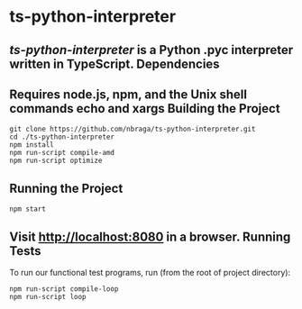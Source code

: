 ts-python-interpreter
=====================
**_ts-python-interpreter_** is a Python .pyc interpreter written in TypeScript.
Dependencies
---
Requires node.js, npm, and the Unix shell commands echo and xargs
Building the Project
---
```
git clone https://github.com/nbraga/ts-python-interpreter.git
cd ./ts-python-interpreter
npm install
npm run-script compile-amd
npm run-script optimize
```
Running the Project
---
```
npm start
```
Visit [http://localhost:8080](http://localhost:8080) in a browser.
Running Tests
---
To run our functional test programs, run (from the root of project directory):
```
npm run-script compile-loop
npm run-script loop
```
